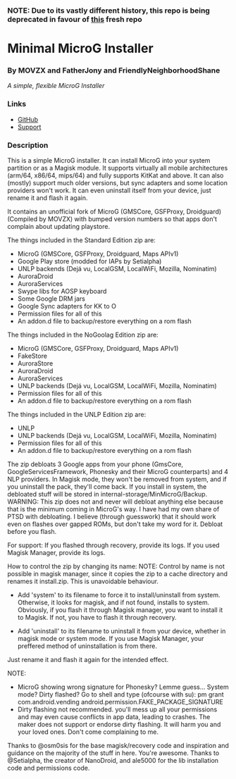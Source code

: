 ### NOTE: Due to its vastly different history, this repo is being deprecated in favour of [this](https://github.com/FriendlyNeighborhoodShane/MinMicroG) fresh repo

# Minimal MicroG Installer
### By MOVZX and FatherJony and FriendlyNeighborhoodShane
*A simple, flexible MicroG Installer*



### Links
* [GitHub](https://github.com/FriendlyNeighborhoodShane/MicroG_Packs)
* [Support](https://t.me/joinchat/FyFlS0X2D7f6YNvdxhEsfw)
### Description
This is a simple MicroG installer. It can install MicroG into your system partition or as a Magisk module. It supports virtually all mobile architectures (arm/64, x86/64, mips/64) and fully supports KitKat and above. It can also (mostly) support much older versions, but sync adapters and some location providers won't work. It can even uninstall itself from your device, just rename it and flash it again.

It contains an unofficial fork of MicroG (GMSCore, GSFProxy, Droidguard) (Compiled by MOVZX) with bumped version numbers so that apps don't complain about updating playstore.

The things included in the Standard Edition zip are:
- MicroG (GMSCore, GSFProxy, Droidguard, Maps APIv1)
- Google Play store (modded for IAPs by Setialpha)
- UNLP backends (Dejá vu, LocalGSM, LocalWiFi, Mozilla, Nominatim)
- AuroraDroid
- AuroraServices
- Swype libs for AOSP keyboard
- Some Google DRM jars
- Google Sync adapters for KK to O
- Permission files for all of this
- An addon.d file to backup/restore everything on a rom flash

The things included in the NoGoolag Edition zip are:
- MicroG (GMSCore, GSFProxy, Droidguard, Maps APIv1)
- FakeStore
- AuroraStore
- AuroraDroid
- AuroraServices
- UNLP backends (Dejá vu, LocalGSM, LocalWiFi, Mozilla, Nominatim)
- Permission files for all of this
- An addon.d file to backup/restore everything on a rom flash

The things included in the UNLP Edition zip are:
- UNLP
- UNLP backends (Dejá vu, LocalGSM, LocalWiFi, Mozilla, Nominatim)
- Permission files for all of this
- An addon.d file to backup/restore everything on a rom flash

The zip debloats 3 Google apps from your phone (GmsCore, GoogleServicesFramework, Phonesky and their MicroG counterparts) and 4 NLP providers. In Magisk mode, they won't be removed from system, and if you uninstall the pack, they'll come back. If you install in system, the debloated stuff will be stored in internal-storage/MinMicroG/Backup.
WARNING: This zip does not and never will debloat anything else because that is the minimum coming in MicroG's way. I have had my own share of PTSD with debloating. I believe (through guesswork) that it should work even on flashes over gapped ROMs, but don't take my word for it. Debloat before you flash.

For support:
If you flashed through recovery, provide its logs.
If you used Magisk Manager, provide its logs.

How to control the zip by changing its name:
NOTE: Control by name is not possible in magisk manager, since it copies the zip to a cache directory and renames it install.zip. This is unavoidable behaviour.

- Add 'system' to its filename to force it to install/uninstall from system. Otherwise, it looks for magisk, and if not found, installs to system. Obviously, if you flash it through Magisk manager, you want to install it to Magisk. If not, you have to flash it through recovery.

- Add 'uninstall' to its filename to uninstall it from your device, whether in magisk mode or system mode. If you use Magisk Manager, your preffered method of uninstallation is from there.

Just rename it and flash it again for the intended effect.

NOTE: 
- MicroG showing wrong signature for Phonesky? Lemme guess... System mode? Dirty flashed? Go to shell and type (ofcourse with su): 
pm grant com.android.vending android.permission.FAKE_PACKAGE_SIGNATURE
- Dirty flashing not recommended. you'll mess up all your permissions and may even cause conflicts in app data, leading to crashes. 
The maker does not support or endorse dirty flashing. It will harm you and your loved ones. Don't come complaining to me.

Thanks to @osm0sis for the base magisk/recovery code and inspiration and guidance on the majority of the stuff in here. You're awesome.
Thanks to @Setialpha, the creator of NanoDroid, and ale5000 for the lib installation code and permissions code.
